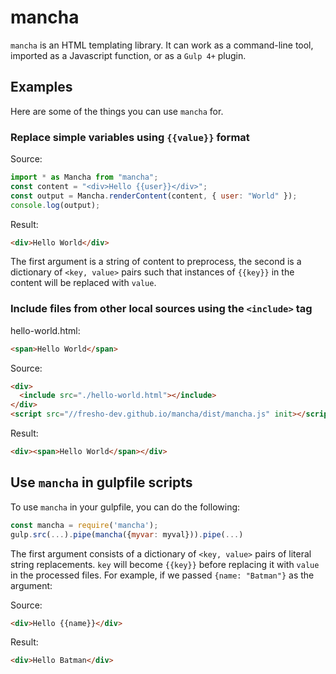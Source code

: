 # mancha

`mancha` is an HTML templating library. It can work as a command-line tool, imported as a Javascript
function, or as a `Gulp 4+` plugin.

## Examples

Here are some of the things you can use `mancha` for.

### Replace simple variables using `{{value}}` format

Source:

```js
import * as Mancha from "mancha";
const content = "<div>Hello {{user}}</div>";
const output = Mancha.renderContent(content, { user: "World" });
console.log(output);
```

Result:

```html
<div>Hello World</div>
```

The first argument is a string of content to preprocess, the second is a dictionary of
`<key, value>` pairs such that instances of `{{key}}` in the content will be replaced with `value`.

### Include files from other local sources using the `<include>` tag

hello-world.html:

```html
<span>Hello World</span>
```

Source:

```html
<div>
  <include src="./hello-world.html"></include>
</div>
<script src="//fresho-dev.github.io/mancha/dist/mancha.js" init></script>
```

Result:

```html
<div><span>Hello World</span></div>
```

## Use `mancha` in gulpfile scripts

To use `mancha` in your gulpfile, you can do the following:

```js
const mancha = require('mancha');
gulp.src(...).pipe(mancha({myvar: myval})).pipe(...)
```

The first argument consists of a dictionary of `<key, value>` pairs of literal string replacements.
`key` will become `{{key}}` before replacing it with `value` in the processed files. For example,
if we passed `{name: "Batman"}` as the argument:

Source:

```html
<div>Hello {{name}}</div>
```

Result:

```html
<div>Hello Batman</div>
```
